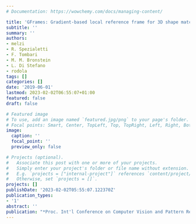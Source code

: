 ```yaml
---
# Documentation: https://wowchemy.com/docs/managing-content/

title: 'GFrames: Gradient-based local reference frame for 3D shape matching'
subtitle: ''
summary: ''
authors:
- melzi
- R. Spezialetti
- F. Tombari
- M. M. Bronstein
- L. Di Stefano
- rodola
tags: []
categories: []
date: '2019-06-01'
lastmod: 2023-02-02T06:55:07+01:00
featured: false
draft: false

# Featured image
# To use, add an image named `featured.jpg/png` to your page's folder.
# Focal points: Smart, Center, TopLeft, Top, TopRight, Left, Right, BottomLeft, Bottom, BottomRight.
image:
  caption: ''
  focal_point: ''
  preview_only: false

# Projects (optional).
#   Associate this post with one or more of your projects.
#   Simply enter your project's folder or file name without extension.
#   E.g. `projects = ["internal-project"]` references `content/project/deep-learning/index.md`.
#   Otherwise, set `projects = []`.
projects: []
publishDate: '2023-02-02T05:55:07.122370Z'
publication_types:
- '1'
abstract: ''
publication: "*Proc. Int'l Conference on Computer Vision and Pattern Recognition (CVPR)*"
---
```


